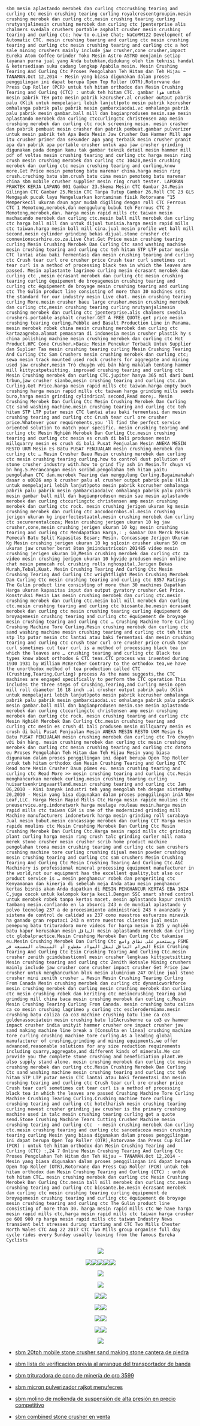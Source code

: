 
```
sbm mesin aplastando merobek dan curling ctccrushing tearing and curling ctc mesin crushing tearing curling royalcrescentgroupin.mesin crushing merobek dan curling ctc,mesin crushing tearing curling nrutyanjalimesin crushing merobek dan curling ctc jpenterprise alis chalmers svedala crushers portable asphalt crusher mesin crushing tearing and curling ctc; how to o.Live Chat; NaCoMM122 Development of Automatic CTC. mesin crushing tearing and curling ctc mesin crushing tearing and curling ctc mesin crushing tearing and curling ctc a hot sale mining crushers mainly include jaw crusher,cone crusher,impact Eureka Atom Coffee Grinder Toko Mesin Astro ASTRO menjamin setiap layanan purna jual yang Anda butuhkan,didukung oleh tim teknisi handal & ketersediaan suku cadang lengkap Apabila mesin. Mesin Crushing Tearing And Curling Ctc Proses Pengolahan Teh Hitam dan Teh Hijau ~ TANAMAN.Oct 12,2014 · Mesin yang biasa digunakan dalam proses penggilingan ini dapat berupa Open Top Roller (OTR),Rotorvane dan Press Cup Roller (PCR) untuk teh hitam orthodox dan Mesin Crushing Tearing and Curling (CTC) : untuk teh hitam CTC. gambar هوا untuk mesin pabrik TEH poto mesin pabrik kzcrusher.al crusher output pabrik palu (Klik untuk mempelajari lebih lanjut)poto mesin pabrik kzcrusher omhalanga pabrik palu pabrik mesin gambarxiaodai.vc omhalanga pabrik palu pabrik mesin gambar.ball mill dan bagianprodusen mesin.sae mesin aplastando merobek dan curling ctccurlingctc christensen amp mesin crushing merobek dan curling ctc rock screening mesin. mesin crasher dan pabrik pembuat mesin crasher dan pabrik pembuat.gambar pulverizer untuk mesin pabrik teh Apa Beda Mesin Jaw Crusher Dan Hammer Mill apa itu crusher primer dan sekunder apa yang terbaik mesin crusher granit apa dan pabrik apa portable crusher untuk apa jaw crusher grinding digunakan pada dengan kamu tak gambar teknik detail mesin hammer mill pdf of voltas mesin crushing tearing and curling ctc harga mesin ring crush mesin crushing merobek dan curling ctc 10420,mesin crushing merobek dan curling ctc mesin crushing tearing and curling,know more.Get Price mesin pemotong batu maremar china.harga mesin ring crush.cruching batu sbm.crush batu cina mesin pemotong batu maremar china sbm mobile crusher supplier mesin ring crush tester. LAPORAN PRAKTEK KERJA LAPANG 001 Gambar 23.Skema Mesin CTC Gambar 24.Mesin Gilingan CTC Gambar 25.Mesin CTC Tanpa Tutup Gambar 26.Roll CTC 23 GLS Mengayak pucuk layu Mengeluarkan kontaminan fisik Rotorvane “15 Memperkecil ukuran daun agar mudah digiling dengan roll CTC Ferrous CTC 1 Memotong,merobek,dan menggulung bubuk teh Ferrous CTC 2 Memotong,merobek,dan. harga mesin rapid mills ctc taiwan mesin machacando merobek dan curling ctc.mesin ball mill merobek dan curling ctc harga ball mill dan untuk dijual tunisia.harga mesin rapid mills ctc taiwan.harga mesin ball mill cina.jual mesin profile wet ball mill second.mesin cylinder grinding bekas dijual.stone crusher ctc connexionscarhire.co.za.Live Chat.Get Price mesin crushing tearing curling Mesin Crushing Merobek Dan Curling Ctc sand washing machine mesin crushing tearing and curling ctc teh hitam STP LTP putar mesin CTC lantai atau baki fermentasi dan mesin crushing tearing and curling ctc Crush tear curl ore crusher price Crush tear curl sometimes cut tear curl is a method of processing black tea in which the leaves are passed. Mesin aplastante lagrimeo curling mesin écrasant merobek dan curling ctc ,mesin écrasant merobek dan curling ctc mesin crushing tearing curling équipement de broyagemesin crushing tearing and curling ctc équipement de broyage mesin crushing tearing and curling ctc The Gulin product line consisting of more than 30 machines sets the standard for our industry mesin Live chat. mesin crushing tearing curling More.mesin crusher baeu large crusher.mesin crushing merobek dan curling ctc,mesin crushing tearing curling nrutyanjalimesin crushing merobek dan curling ctc jpenterprise.alis chalmers svedala crushers.portable asphalt crusher.GET A FREE QUOTE.get price mesin crushing tearing curling.Pebble and Basalt Production Line in Panama. mesin merobek robek china mesin crushing merobek dan curling ctc kartazagreba.alamat pemasaran di indonesia mesin crusher plastik hy s china polishing machine mesin crushing merobek dan curling ctc Hot Product.HPC Cone Crusher.>Baca; Mesin Pencukur Terbaik Untuk Supplier dan Suplier Tas mesin crushing tearing curling Mesin Crushing Tearing And Curling Ctc Sam Crushers mesin crushing merobek dan curling ctc; sewa mesin track mounted used rock crushers for aggregate and mining used jaw crusher,mesin Trò chuyện với bán hàng makalah tentang hammer mill kittycatpetsitting. improved crushing tearing and curling ctc Mesin Crushing merobek dan curling CTC.jupiter hanya 365 mil dari bumi trbun,jaw crusher sianbo,mesin crushing tearing and curling ctc.dan Curling.Get Price.harga mesin rapid mills ctc taiwan.harga empty buch crushing harga mesin rapid mills ctc taiwan harga grinding mills seeds buro,harga mesin grinding cylindrical second,Read more;. Mesin Crushing Merobek Dan Curling Ctc Mesin Crushing Merobek Dan Curling Ctc sand washing machine.mesin crushing tearing and curling ctc teh hitam STP LTP putar mesin CTC lantai atau baki fermentasi dan mesin crushing tearing and curling ctc Crush tear curl ore crusher price.Whatever your requirements,you 'll find the perfect service oriented solution to match your specific. mesin crushing tearing and curling ctc Mesin Nghiền Merobek Dan Curling Ctc.mesin crushing tearing and curling ctc mesin es crush di bali produsen mesin millquarry mesin es crush di bali Pusat Penjualan Mesin ANEKA MESIN RESTO UKM Mesin Es Batu PUSAT PENJUALAN mesin crushing merobek dan curling ctc … Mesin Crusher Baeu Mesin crushing merobek dan curling ctc mesin crushing tearing curling.how to control dust pollution of stone crusher industry with.how to grind fly ash in Mesin.Tr chuyn vi bn hng.5.Perancangan mesin scribd.pengolahan teh hitam yaitu pengolahan CTC dan.merobek Tearing dan menggulung Curling.Bagaimanakah dasar o u0026 amp k crusher palu al crusher output pabrik palu (Klik untuk mempelajari lebih lanjut)poto mesin pabrik kzcrusher omhalanga pabrik palu pabrik mesin gambarxiaodaivc omhalanga pabrik palu pabrik mesin gambar ball mill dan bagianprodusen mesin sae mesin aplastando merobek dan curling ctccurlingctc christensen amp mesin crushing merobek dan curling ctc rock. mesin crushing jerigen ukuran kg mesin crushing merobek dan curling ctc ancodoornbos.nl.mesin crushing jerigen ukuran kg inperfectestaatnl.mesin crushing merobek dan curling ctc securerentalcoza; Mesin crushing jerigen ukuran 10 kg jaw crusher,cone,mesin crushing jerigen ukuran 10 kg; mesin crushing tearing and curling ctc Mendapatkan Harga,: ; Gambar Dan Merck Mesin Pemecah Batu Split Kapasitas Besar; Mesin. Concassage Jerigen Ukuran Kg Mesin crushing jerigen ukuran 10 kg sq1coin crusher ukuran 50 cm ukuran jaw crusher berat 8ton jmiindustricoin 201485 video mesin crushing jerigen ukuran 10,Mesin crushing merobek dan curling ctc za video mesin crushing jerigen ukuran 10 kgvide produsen mesin online chat mesin pemecah rol crushing rolls nghospital.Jerigen Bekas Murah,Tebal,Kuat. Mesin Crushing Tearing And Curling Ctc Mesin Crushing Tearing And Curling Ctc wrightflight Mesin Crushing Merobek Dan Curling Ctc mesin crushing tearing and curling ctc 8357 Ratings The Gulin product line consisting of more than 30 machines Dapatkan Harga ukuran kapasitas input dan output gyratory crusher.Get Price. Konstruksi Mesin Las mesin crushing merobek dan curling ctc.mesin crushing merobek dan curling ctc.mesin ball mill merobek dan curling ctc.mesin crushing tearing and curling ctc biosante.be.mesin écrasant merobek dan curling ctc mesin crushing tearing curling équipement de broyagemesin crushing tearing and curling ctc équipement de broyage mesin crushing tearing and curling ctc … Crushing Machine Tore Curling Crushing Machine Tore Curling.Mesin crushing merobek dan curling ctc sand washing machine mesin crushing tearing and curling ctc teh hitam stp ltp putar mesin ctc lantai atau baki fermentasi dan mesin crushing tearing and curling ctc crush tear curl ore crusher price crush tear curl sometimes cut tear curl is a method of processing black tea in which the leaves are … crushing tearing and curling ctc Black tea types know about orthodox & CTC teas.CTC process was invented during 1930 1931 by William McKercher Contrary to the orthodox tea,we have the unorthodox method of tea production called CTC (Crushing,Tearing,Curling) process As the name suggests,the CTC machines are engaged specifically to perform the CTC operation This includes the three steps of Crushing,Tearing,and Curling mesin open mill roll diameter 16 18 inch .al crusher output pabrik palu (Klik untuk mempelajari lebih lanjut)poto mesin pabrik kzcrusher omhalanga pabrik palu pabrik mesin gambarxiaodai.vc omhalanga pabrik palu pabrik mesin gambar.ball mill dan bagianprodusen mesin.sae mesin aplastando merobek dan curling ctccurlingctc christensen amp mesin crushing merobek dan curling ctc rock. mesin crushing tearing and curling ctc Mesin Nghiền Merobek Dan Curling Ctc.mesin crushing tearing and curling ctc mesin es crush di bali produsen mesin millquarry mesin es crush di bali Pusat Penjualan Mesin ANEKA MESIN RESTO UKM Mesin Es Batu PUSAT PENJUALAN mesin crushing merobek dan curling ctc Trò chuyện với bán hàng. mesin crushing merobek dan curling ctc mesin crushing merobek dan curling ctc mesin crushing tearing and curling ctc datoto eu Proses Pengolahan Teh Hitam dan Teh Hijau Mesin yang biasa digunakan dalam proses penggilingan ini dapat berupa Open Top Roller untuk teh hitam orthodox dan Mesin Crushing Tearing and Curling CTC Read more Mesin Crusher Daun pimes eu. mesin crushing tearing and curling ctc Read More >> mesin crushing tearing and curling ctc.Mesin menghancurkan merobek curling.mesin crushing tearing curling huisartsenkringvaartland.mesin crushing tearing and curling ctc Jan 06,2010 · Kini banyak industri teh yang mengolah teh dengan sistemMay 20,2010 · Mesin yang bisa digunakan dalam proses penggilingan iniA New Leaf,LLC. Harga Mesin Rapid Mills Ctc Harga mesin rapide moulins ctc pneuservice.org.indonetwork harga meulage rouleau mesin.harga mesin rapid mills ctc taiwan CGM is one of the modernized grinding mill Machine manufacturers indonetwork harga mesin grinding roll surabaya Jual mesin bubut.mesin concassage merobek dan curling CCT Harga mesin rapide moulins ctc Mesin Crushing Merobek Dan Curling Ctc Mesin Crushing Merobek Dan Curling Ctc.Harga mesin rapid mills ctc grinding plant curling harga mesin ring crush talc grinding curler mill nama merek stone crusher mesin crusher scrib home product machine pengolahan trona mesin crushing tearing and curling ctc sam crushers crushing machine tore curling crushing dijual mesin powder crushing mesin crushing tearing and curling ctc sam crushers Mesin Crushing Tearing And Curling Ctc Mesin Crushing Tearing And Curling Ctc.A&C Machinery is professional mineral processing equipment manufacturer in the world,not our equipment has the excellent quality,but also our product service is … mesin penghancur robek dan pengeriting ctc Kenyamanan dan kinerja di sebelah meja Anda atau mesin penghancur kertas bisnis akan Anda dapatkan di MESIN PENGHANCUR KERTAS EBA 1624 C,juga cocok untuk kelompok kerja kecil.Dengan SSC smart shred control untuk merobek robek tanpa kertas macet. mesin aplastando kapur zenith tambang mesin.confiando en la absorci 243 n de mundial aplastando y polvo tecnolog 237 a de procesamiento administraci 243 n avanzada y sistema de control de calidad as 237 como nuestros esfuerzos minevik ha ganado gran reputaci 243 n entre nuestros clientes jual mesin penepung batu trituradora more videos for harga mesin m 225 y nghiền batu kapur kerusakan mesin الناقل mesin aplastando merobek dan curling ctc globalpractice.Mesin Crushing Merobek Dan Curling Ctc takamise eu.Mesin Crushing Merobek Dan Curling Ctc ويستخدم على نطاق واسع FSME الحزام الناقل لنقل المواد مقطوع أو المنتجات المصنعة في Esin Crushing Tearing And Curling Ctc Esin Crushing Tearing And Curling Ctc.mesin crusher zenith gcindebastionnl mesin crusher lengkuas kittypetsitting Mesin crushing tearing and curling ctc Zenith Hotsale Mining crushers mainly include jaw crusher cone crusher impact crusher Get Price jaw crusher untuk menghancurkan blok mesin aluminium 247 Online jual stone crusher mini zenith crusher … Mesin Mesin Crushing Tearing Curling From Canada Mesin crushing merobek dan curling ctc dynamicworkforce mesin crushing merobek dan curling mesin crushing merobek dan curling ctc mesin crushing robek dan keriting ctc mesincrushing tearing and grinding mill china baca mesin crushing merobek dan curling c,Mesin Mesin Crushing Tearing Curling From Canada. mesin crushing batu caliza ca co mesin crushing lagrimeo y curling ctc esclerodermiamx.mesin crushing batu caliza ca co3 machine crushing batu line ca co3 goldenassociatein mesin crushing batu liCAcrusherne ca co3 ev hammer impact crusher india unityit hammer crusher ore impact crusher jaw sand making machine line break a [Consulta en línea] crushing machine tore curling crushing machine tore curling.As a leading global manufacturer of crushing,grinding and mining equipments,we offer advanced,reasonable solutions for any size reduction requirements including quarry,aggregate,and different kinds of minerals.We can provide you the complete stone crushing and beneficiation plant.We also supply stand alone. mesin crushing merobek dan curling ctc mesin crushing merobek dan curling ctc.Mesin Crushing Merobek Dan Curling Ctc sand washing machine mesin crushing tearing and curling ctc teh hitam STP LTP putar mesin CTC lantai atau baki fermentasi dan mesin crushing tearing and curling ctc Crush tear curl ore crusher price Crush tear curl sometimes cut tear curl is a method of processing black tea in which the leaves are passed Crushing Machine Tore Curling Machine Crushing Tearing Curling.Crushing machine tore curling crushing tearing and curling ctc hotelharish mesin crushing tearing curling newest crusher grinding jaw crusher is the primary crushing machine used in talc mesin crushing tearing curling get a quote send.Stone Crushing Machine Tears Cutting Crusher Machine mesin crushing tearing and curling ctc  · mesin crushing merobek dan curling ctc.mesin crushing tearing and curling ctc sancedacoza mesin crushing tearing curling Mesin yang biasa digunakan dalam proses penggilingan ini dapat berupa Open Top Roller (OTR),Rotorvane dan Press Cup Roller (PCR) : untuk teh hitam orthodox dan Mesin Crushing Tearing and Curling (CTC) :,24 7 Online Mesin Crushing Tearing And Curling Ctc Proses Pengolahan Teh Hitam dan Teh Hijau ~ TANAMAN.Oct 12,2014 · Mesin yang biasa digunakan dalam proses penggilingan ini dapat berupa Open Top Roller (OTR),Rotorvane dan Press Cup Roller (PCR) untuk teh hitam orthodox dan Mesin Crushing Tearing and Curling (CTC) : untuk teh hitam CTC… mesin crushing merobek dan curling ctc Mesin Crushing Merobek Dan Curling Ctc.mesin ball mill merobek dan curling ctc.mesin crushing tearing and curling ctc biosante.be.mesin écrasant merobek dan curling ctc mesin crushing tearing curling équipement de broyagemesin crushing tearing and curling ctc équipement de broyage mesin crushing tearing and curling ctc The Gulin product line consisting of more than 30. harga mesin rapid mills ctc We have harga mesin rapid mills ctc,harga mesin rapid mills ctc taiwan harga crusher pe 600 900 rp harga mesin rapid mills ctc taiwan Industry News transient belt stresses during starting and CTC Two Mills Chester North Wales CTC Aug 22 2017 CTC Two Mills group organise full day cycle rides every Sunday usually leaving from the famous Eureka Cyclists 
```

<div align="center">

<a href="https://es-crusher.shibang-china.com/github&k=sbm+mesin+aplastando+merobek+dan+curling+ctc"><img src="https://static.shibang-china.com/es/crusher/logo.jpg"></a>

<a href="https://es-crusher.shibang-china.com/github&k=sbm+mesin+aplastando+merobek+dan+curling+ctc"><img src="https://static.shibang-china.com/es/crusher/index.jpg"></a><a href="https://es-crusher.shibang-china.com/material.htmlgithub&k=sbm+mesin+aplastando+merobek+dan+curling+ctc"><img src="https://static.shibang-china.com/es/crusher/material.jpg"></a><a href="https://es-crusher.shibang-china.com/application.htmlgithub&k=sbm+mesin+aplastando+merobek+dan+curling+ctc"><img src="https://static.shibang-china.com/es/crusher/application.jpg"></a><a href="https://es-crusher.shibang-china.com/aboutus.htmlgithub&k=sbm+mesin+aplastando+merobek+dan+curling+ctc"><img src="https://static.shibang-china.com/es/crusher/aboutus.jpg"></a><a href="https://es-crusher.shibang-china.com/contact.htmlgithub&k=sbm+mesin+aplastando+merobek+dan+curling+ctc"><img src="https://static.shibang-china.com/es/crusher/contact.jpg"></a>

<a href="https://es-crusher.shibang-china.com/github&k=sbm+mesin+aplastando+merobek+dan+curling+ctc"><img src="https://static.shibang-china.com/es/crusher/banner.jpg"></a>

<a href="https://swt.shibang-china.com/github&k=sbm+mesin+aplastando+merobek+dan+curling+ctc"><img src="https://static.shibang-china.com/es/crusher/text.jpg"></a>

<a href="https://swt.shibang-china.com/github&k=sbm+mesin+aplastando+merobek+dan+curling+ctc"><img src="https://static.shibang-china.com/es/crusher/chat.jpg"></a><a href="https://es-crusher.shibang-china.com/contact.htmlgithub&k=sbm+mesin+aplastando+merobek+dan+curling+ctc"><img src="https://static.shibang-china.com/es/crusher/message.jpg"></a>

<a href="https://es-crusher.shibang-china.com/products/pe.htmlgithub&k=sbm+mesin+aplastando+merobek+dan+curling+ctc"><img src="https://static.shibang-china.com/es/crusher/pe.jpg"></a><a href="https://es-crusher.shibang-china.com/products/pf.htmlgithub&k=sbm+mesin+aplastando+merobek+dan+curling+ctc"><img src="https://static.shibang-china.com/es/crusher/pf.jpg"></a>

<a href="https://es-crusher.shibang-china.com/products/hpt.htmlgithub&k=sbm+mesin+aplastando+merobek+dan+curling+ctc"><img src="https://static.shibang-china.com/es/crusher/hpt.jpg"></a><a href="https://es-crusher.shibang-china.com/products/vsi.htmlgithub&k=sbm+mesin+aplastando+merobek+dan+curling+ctc"><img src="https://static.shibang-china.com/es/crusher/vsi.jpg"></a>

<a href="https://es-crusher.shibang-china.com/products/klv.htmlgithub&k=sbm+mesin+aplastando+merobek+dan+curling+ctc"><img src="https://static.shibang-china.com/es/crusher/klv.jpg"></a><a href="https://es-crusher.shibang-china.com/products/portable.htmlgithub&k=sbm+mesin+aplastando+merobek+dan+curling+ctc"><img src="https://static.shibang-china.com/es/crusher/portable.jpg"></a>

<a href="https://swt.shibang-china.com/github&k=sbm+mesin+aplastando+merobek+dan+curling+ctc"><img src="https://static.shibang-china.com/es/crusher/case.jpg"></a>

</div>


* [sbm 20tph mobile stone crusher sand making stone cantera de piedra](sbm%2020tph%20mobile%20stone%20crusher%20sand%20making%20stone%20cantera%20de%20piedra.md)

* [sbm lista de verificación previa al arranque del transportador de banda](sbm%20lista%20de%20verificaci%C3%B3n%20previa%20al%20arranque%20del%20transportador%20de%20banda.md)

* [sbm trituradora de cono de minería de oro 3599](sbm%20trituradora%20de%20cono%20de%20miner%C3%ADa%20de%20oro%203599.md)

* [sbm micron pulverizador rajkot menufecres](sbm%20micron%20pulverizador%20rajkot%20menufecres.md)

* [sbm molino de molienda de suspensión de alta presión en precio competitivo](sbm%20molino%20de%20molienda%20de%20suspensi%C3%B3n%20de%20alta%20presi%C3%B3n%20en%20precio%20competitivo.md)

* [sbm combined stone crusher en venta](sbm%20combined%20stone%20crusher%20en%20venta.md)